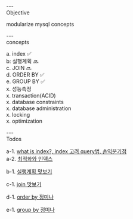 ---\
Objective

modularize mysql concepts




---\
concepts 


a. index :white_check_mark:\
b: 실행계획 :soon:\
c. JOIN :soon:\
d. ORDER BY :white_check_mark:\
e. GROUP BY :white_check_mark:\
x. 성능측정\
x. transaction(ACID)\
x. database constraints\
x. database administration\
x. locking\
x. optimization


---\
Todos


a-1. [what is index?, index 고려 query법, 손익분기점](https://www.youtube.com/watch?v=uO8tL0okg7Q&ab_channel=SQL%EC%A0%84%EB%AC%B8%EA%B0%80%EC%A0%95%EB%AF%B8%EB%82%98) \
a-2. [최적화와 인덱스](https://www.youtube.com/watch?v=eDeVwJEwYAs&list=PL9hiYwOHVUQduJN7Pf_kOR8htpJU7K1H8&index=31&ab_channel=Jacob%27sLecture)

b-1. [실행계획 맛보기](https://www.youtube.com/watch?v=_oRsPUqyr10&list=PL9hiYwOHVUQduJN7Pf_kOR8htpJU7K1H8&index=32&ab_channel=Jacob%27sLecture)

c-1. [join 맛보기](https://www.youtube.com/watch?v=_oRsPUqyr10&list=PL9hiYwOHVUQduJN7Pf_kOR8htpJU7K1H8&index=32&ab_channel=Jacob%27sLecture)

d-1. [order by 정미나](https://www.youtube.com/watch?v=5YGGWn_SqoA&list=PLyQR2NzLKOCa5UujnJIFR7wOVOD0lS6EB&index=12&ab_channel=SQL%EC%A0%84%EB%AC%B8%EA%B0%80%EC%A0%95%EB%AF%B8%EB%82%98)

e-1. [group by 정미나](https://www.youtube.com/watch?v=ZnAHcKZqaEQ&list=PLyQR2NzLKOCa5UujnJIFR7wOVOD0lS6EB&index=13&ab_channel=SQL%EC%A0%84%EB%AC%B8%EA%B0%80%EC%A0%95%EB%AF%B8%EB%82%98)
